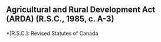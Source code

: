 ## Agricultural and Rural Development Act (ARDA) (R.S.C., 1985, c. A-3)
  *[R.S.C.]: Revised Statutes of Canada
